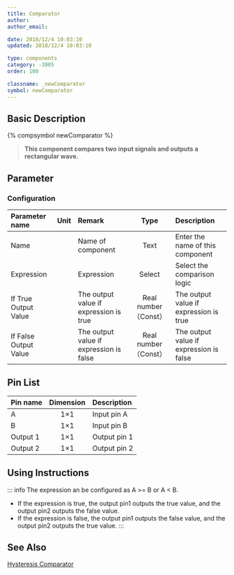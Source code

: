 ```yaml
---
title: Comparator
author: 
author_email:

date: 2018/12/4 10:03:10
updated: 2018/12/4 10:03:10

type: components
category: -3005
order: 100

classname: _newComparator
symbol: newComparator
---
```

## Basic Description
{% compsymbol newComparator %}

> **This component compares two input signals and outputs a rectangular wave.**

## Parameter
### Configuration
| Parameter name | Unit | Remark | Type | Description |
| :--- | :--- | :--- | :--: | :--- |
| Name |  | Name of component | Text | Enter the name of this component |
| Expression |  | Expression | Select | Select the comparison logic |
| If True Output Value |  | The output value if expression is true | Real number（Const） | The output value if expression is true |
| If False Output Value |  | The output value if expression is false | Real number（Const） | The output value if expression is false |


## Pin List

| Pin name | Dimension | Description |
| :--- | :--:  | :--- |
| A | 1×1 | Input pin A |
| B | 1×1 | Input pin B |
| Output 1 | 1×1 | Output pin 1 |
| Output 2 | 1×1 | Output pin 2 |

## Using Instructions

::: info
The expression an be configured as A >= B or A < B.
+  If the expression is true, the output pin1 outputs the true value, and the output pin2 outputs the false value.
+ If the expression is false, the output pin1 outputs the false value, and the output pin2 outputs the true value.
:::

## See Also

[Hysteresis Comparator](comp_newHysteresis.md)

